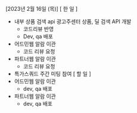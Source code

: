 [2023년 2월 16일 (목)]
[ 한 일 ]
* 내부 상품 검색 api 광고주센터 상품, 딜 검색 API 개발
    * 코드리뷰 반영
    * Dev, qa 배포
* 어드민웹 알람 이관 
    * 코드 리뷰 요청
* 파트너웹 알람  이관 
    * 코드 리뷰 요청
* 특가스쿼드 주간 미팅 참여
[ 할 일 ]
* 어드민웹 알람 이관 
    * dev, qa 배포
* 파트너웹 알람 이관 
    * dev, qa 배포
